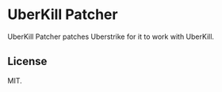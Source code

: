 # UberKill Patcher

UberKill Patcher patches Uberstrike for it to work with UberKill.
## License
MIT.
